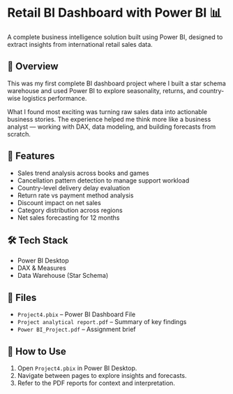 # Retail BI Dashboard with Power BI 📊

A complete business intelligence solution built using Power BI, designed to extract insights from international retail sales data.

## 🧠 Overview
This was my first complete BI dashboard project where I built a star schema warehouse and used Power BI to explore seasonality, returns, and country-wise logistics performance.

What I found most exciting was turning raw sales data into actionable business stories. The experience helped me think more like a business analyst — working with DAX, data modeling, and building forecasts from scratch.

## 🔎 Features

- Sales trend analysis across books and games
- Cancellation pattern detection to manage support workload
- Country-level delivery delay evaluation
- Return rate vs payment method analysis
- Discount impact on net sales
- Category distribution across regions
- Net sales forecasting for 12 months

## 🛠 Tech Stack

- Power BI Desktop
- DAX & Measures
- Data Warehouse (Star Schema)

## 📂 Files

- `Project4.pbix` – Power BI Dashboard File
- `Project analytical report.pdf` – Summary of key findings
- `Power BI_Project.pdf` – Assignment brief

## 🚀 How to Use

1. Open `Project4.pbix` in Power BI Desktop.
2. Navigate between pages to explore insights and forecasts.
3. Refer to the PDF reports for context and interpretation.
